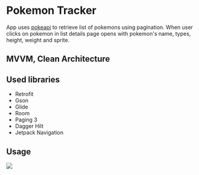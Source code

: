 # Pokemon Tracker
App uses [pokeapi](https://pokeapi.co) to retrieve list of pokemons using pagination. When user clicks on pokemon in list details page opens with pokemon's name, types, height, weight and sprite.

## MVVM, Clean Architecture
## Used libraries
- Retrofit
- Gson
- Glide
- Room
- Paging 3
- Dagger Hilt
- Jetpack Navigation

## Usage
![](./assets/recording.gif)
